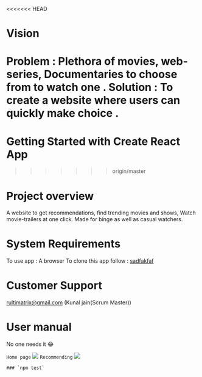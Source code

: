 <<<<<<< HEAD
# Vision
Problem : Plethora of movies, web-series, Documentaries to choose from to watch one .
Solution : To create a website where  users can quickly make choice .
=======


# Getting Started with Create React App
>>>>>>> origin/master

# Project overview
A website to get recommendations, find trending movies and shows, Watch movie-trailers at one click. Made for binge as well as casual watchers.

# System Requirements
To use app : A browser
To clone this app follow : [sadfakfaf](https://github.com/kunaljainwin/Starflix/blob/master/RECEPIE.md)

# Customer Support 
rultimatrix@gmail.com (Kunal jain(Scrum Master))

# User manual
No one needs it 😂

 `Home page`
![](https://github.com/kunaljainwin/)
 `Recommending`
![](https://github.com/kunaljainwin/)


    ### `npm test`
    